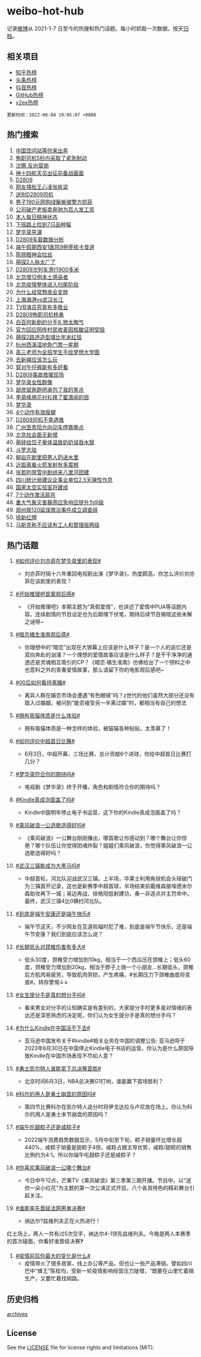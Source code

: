 # weibo-hot-hub

记录[微博](https://www.weibo.com)从 2021-1-7 日至今的热搜和热门话题。每小时抓取一次数据，按天[归档](archives)。

## 相关项目

- [知乎热榜](https://github.com/lonnyzhang423/zhihu-hot-hub)
- [头条热榜](https://github.com/lonnyzhang423/toutiao-hot-hub)
- [抖音热榜](https://github.com/lonnyzhang423/douyin-hot-hub)
- [GitHub热榜](https://github.com/lonnyzhang423/github-hot-hub)
- [v2ex热榜](https://github.com/lonnyzhang423/v2ex-hot-hub)


`更新时间：2022-06-04 19:05:07 +0800`

## 热门搜索

1. [中国空间站等你来出差](https://m.weibo.cn/search?containerid=100103type%3D1%26t%3D10%26q%3D%23%E4%B8%AD%E5%9B%BD%E7%A9%BA%E9%97%B4%E7%AB%99%E7%AD%89%E4%BD%A0%E6%9D%A5%E5%87%BA%E5%B7%AE%23&stream_entry_id=51&isnewpage=1&extparam=seat%3D1%26cate%3D10103%26filter_type%3Drealtimehot%26pos%3D0%26dgr%3D0%26c_type%3D51%26display_time%3D1654340706%26pre_seqid%3D165434070630306032313&luicode=10000011&lfid=106003type%253D25%2526t%253D3%2526disable_hot%253D1%2526filter_type%253Drealtimehot)
1. [殉职司机5秒内采取了紧急制动](https://m.weibo.cn/search?containerid=100103type%3D1%26t%3D10%26q%3D%23%E6%AE%89%E8%81%8C%E5%8F%B8%E6%9C%BA5%E7%A7%92%E5%86%85%E9%87%87%E5%8F%96%E4%BA%86%E7%B4%A7%E6%80%A5%E5%88%B6%E5%8A%A8%23&stream_entry_id=31&isnewpage=1&extparam=seat%3D1%26cate%3D0%26realpos%3D1%26flag%3D16%26lcate%3D5001%26filter_type%3Drealtimehot%26pos%3D0%26dgr%3D0%26c_type%3D31%26display_time%3D1654340706%26pre_seqid%3D165434070630306032313&luicode=10000011&lfid=106003type%253D25%2526t%253D3%2526disable_hot%253D1%2526filter_type%253Drealtimehot)
1. [沈腾 反向营销](https://m.weibo.cn/search?containerid=100103type%3D1%26t%3D10%26q%3D%E6%B2%88%E8%85%BE+%E5%8F%8D%E5%90%91%E8%90%A5%E9%94%80&stream_entry_id=31&isnewpage=1&extparam=seat%3D1%26cate%3D0%26realpos%3D2%26flag%3D1%26lcate%3D5001%26filter_type%3Drealtimehot%26pos%3D1%26dgr%3D0%26c_type%3D31%26display_time%3D1654340706%26pre_seqid%3D165434070630306032313&luicode=10000011&lfid=106003type%253D25%2526t%253D3%2526disable_hot%253D1%2526filter_type%253Drealtimehot)
1. [神十四航天员出征前备战画面](https://m.weibo.cn/search?containerid=100103type%3D1%26t%3D10%26q%3D%23%E7%A5%9E%E5%8D%81%E5%9B%9B%E8%88%AA%E5%A4%A9%E5%91%98%E5%87%BA%E5%BE%81%E5%89%8D%E5%A4%87%E6%88%98%E7%94%BB%E9%9D%A2%23&stream_entry_id=31&isnewpage=1&extparam=seat%3D1%26cate%3D0%26realpos%3D3%26flag%3D0%26lcate%3D5001%26filter_type%3Drealtimehot%26pos%3D2%26dgr%3D0%26c_type%3D31%26display_time%3D1654340706%26pre_seqid%3D165434070630306032313&luicode=10000011&lfid=106003type%253D25%2526t%253D3%2526disable_hot%253D1%2526filter_type%253Drealtimehot)
1. [D2809](https://m.weibo.cn/search?containerid=100103type%3D1%26t%3D10%26q%3D%23D2809%23&stream_entry_id=31&isnewpage=1&extparam=seat%3D1%26cate%3D0%26realpos%3D4%26flag%3D16%26lcate%3D5001%26filter_type%3Drealtimehot%26pos%3D3%26dgr%3D0%26c_type%3D31%26display_time%3D1654340706%26pre_seqid%3D165434070630306032313&luicode=10000011&lfid=106003type%253D25%2526t%253D3%2526disable_hot%253D1%2526filter_type%253Drealtimehot)
1. [网友撞脸王心凌张栋梁](https://m.weibo.cn/search?containerid=100103type%3D1%26t%3D10%26q%3D%23%E7%BD%91%E5%8F%8B%E6%92%9E%E8%84%B8%E7%8E%8B%E5%BF%83%E5%87%8C%E5%BC%A0%E6%A0%8B%E6%A2%81%23&stream_entry_id=31&isnewpage=1&extparam=seat%3D1%26cate%3D0%26realpos%3D5%26flag%3D0%26lcate%3D5001%26filter_type%3Drealtimehot%26pos%3D4%26dgr%3D0%26c_type%3D31%26display_time%3D1654340706%26pre_seqid%3D165434070630306032313&luicode=10000011&lfid=106003type%253D25%2526t%253D3%2526disable_hot%253D1%2526filter_type%253Drealtimehot)
1. [送别D2809司机](https://m.weibo.cn/search?containerid=100103type%3D1%26t%3D10%26q%3D%23%E9%80%81%E5%88%ABD2809%E5%8F%B8%E6%9C%BA%23&stream_entry_id=31&isnewpage=1&extparam=seat%3D1%26cate%3D0%26realpos%3D6%26flag%3D0%26lcate%3D5001%26filter_type%3Drealtimehot%26pos%3D5%26dgr%3D0%26c_type%3D31%26display_time%3D1654340706%26pre_seqid%3D165434070630306032313&luicode=10000011&lfid=106003type%253D25%2526t%253D3%2526disable_hot%253D1%2526filter_type%253Drealtimehot)
1. [男子190元网购绿鬣蜥被警方抓获](https://m.weibo.cn/search?containerid=100103type%3D1%26t%3D10%26q%3D%23%E7%94%B7%E5%AD%90190%E5%85%83%E7%BD%91%E8%B4%AD%E7%BB%BF%E9%AC%A3%E8%9C%A5%E8%A2%AB%E8%AD%A6%E6%96%B9%E6%8A%93%E8%8E%B7%23&stream_entry_id=31&isnewpage=1&extparam=seat%3D1%26cate%3D0%26realpos%3D7%26flag%3D1%26lcate%3D5001%26filter_type%3Drealtimehot%26pos%3D6%26dgr%3D0%26c_type%3D31%26display_time%3D1654340706%26pre_seqid%3D165434070630306032313&luicode=10000011&lfid=106003type%253D25%2526t%253D3%2526disable_hot%253D1%2526filter_type%253Drealtimehot)
1. [公司破产老板卖奔驰为百人发工资](https://m.weibo.cn/search?containerid=100103type%3D1%26t%3D10%26q%3D%23%E5%85%AC%E5%8F%B8%E7%A0%B4%E4%BA%A7%E8%80%81%E6%9D%BF%E5%8D%96%E5%A5%94%E9%A9%B0%E4%B8%BA%E7%99%BE%E4%BA%BA%E5%8F%91%E5%B7%A5%E8%B5%84%23&stream_entry_id=31&isnewpage=1&extparam=seat%3D1%26cate%3D0%26realpos%3D8%26flag%3D1%26lcate%3D5001%26filter_type%3Drealtimehot%26pos%3D7%26dgr%3D0%26c_type%3D31%26display_time%3D1654340706%26pre_seqid%3D165434070630306032313&luicode=10000011&lfid=106003type%253D25%2526t%253D3%2526disable_hot%253D1%2526filter_type%253Drealtimehot)
1. [本人每日精神状态](https://m.weibo.cn/search?containerid=100103type%3D1%26t%3D10%26q%3D%23%E6%9C%AC%E4%BA%BA%E6%AF%8F%E6%97%A5%E7%B2%BE%E7%A5%9E%E7%8A%B6%E6%80%81%23&stream_entry_id=31&isnewpage=1&extparam=seat%3D1%26cate%3D0%26realpos%3D9%26flag%3D1%26lcate%3D5001%26filter_type%3Drealtimehot%26pos%3D8%26dgr%3D0%26c_type%3D31%26display_time%3D1654340706%26pre_seqid%3D165434070630306032313&luicode=10000011&lfid=106003type%253D25%2526t%253D3%2526disable_hot%253D1%2526filter_type%253Drealtimehot)
1. [下班路上捡到7只品种猫](https://m.weibo.cn/search?containerid=100103type%3D1%26t%3D10%26q%3D%23%E4%B8%8B%E7%8F%AD%E8%B7%AF%E4%B8%8A%E6%8D%A1%E5%88%B07%E5%8F%AA%E5%93%81%E7%A7%8D%E7%8C%AB%23&stream_entry_id=31&isnewpage=1&extparam=seat%3D1%26cate%3D0%26realpos%3D10%26flag%3D0%26lcate%3D5001%26filter_type%3Drealtimehot%26pos%3D9%26dgr%3D0%26c_type%3D31%26display_time%3D1654340706%26pre_seqid%3D165434070630306032313&luicode=10000011&lfid=106003type%253D25%2526t%253D3%2526disable_hot%253D1%2526filter_type%253Drealtimehot)
1. [梦华录导演](https://m.weibo.cn/search?containerid=100103type%3D1%26t%3D10%26q%3D%23%E6%A2%A6%E5%8D%8E%E5%BD%95%E5%AF%BC%E6%BC%94%23&stream_entry_id=31&isnewpage=1&extparam=seat%3D1%26cate%3D0%26realpos%3D11%26flag%3D0%26lcate%3D5001%26filter_type%3Drealtimehot%26pos%3D10%26dgr%3D0%26c_type%3D31%26display_time%3D1654340706%26pre_seqid%3D165434070630306032313&luicode=10000011&lfid=106003type%253D25%2526t%253D3%2526disable_hot%253D1%2526filter_type%253Drealtimehot)
1. [D2809车载数据分析](https://m.weibo.cn/search?containerid=100103type%3D1%26t%3D10%26q%3D%23D2809%E8%BD%A6%E8%BD%BD%E6%95%B0%E6%8D%AE%E5%88%86%E6%9E%90%23&stream_entry_id=31&isnewpage=1&extparam=seat%3D1%26cate%3D0%26realpos%3D12%26flag%3D0%26lcate%3D5001%26filter_type%3Drealtimehot%26pos%3D11%26dgr%3D0%26c_type%3D31%26display_time%3D1654340706%26pre_seqid%3D165434070630306032313&luicode=10000011&lfid=106003type%253D25%2526t%253D3%2526disable_hot%253D1%2526filter_type%253Drealtimehot)
1. [端午假期西安1医院9例枣核卡食道](https://m.weibo.cn/search?containerid=100103type%3D1%26t%3D10%26q%3D%23%E7%AB%AF%E5%8D%88%E5%81%87%E6%9C%9F%E8%A5%BF%E5%AE%891%E5%8C%BB%E9%99%A29%E4%BE%8B%E6%9E%A3%E6%A0%B8%E5%8D%A1%E9%A3%9F%E9%81%93%23&stream_entry_id=31&isnewpage=1&extparam=seat%3D1%26cate%3D0%26realpos%3D13%26flag%3D1%26lcate%3D5001%26filter_type%3Drealtimehot%26pos%3D12%26dgr%3D0%26c_type%3D31%26display_time%3D1654340706%26pre_seqid%3D165434070630306032313&luicode=10000011&lfid=106003type%253D25%2526t%253D3%2526disable_hot%253D1%2526filter_type%253Drealtimehot)
1. [陈晓眼神会拉丝](https://m.weibo.cn/search?containerid=100103type%3D1%26t%3D10%26q%3D%23%E9%99%88%E6%99%93%E7%9C%BC%E7%A5%9E%E4%BC%9A%E6%8B%89%E4%B8%9D%23&stream_entry_id=31&isnewpage=1&extparam=seat%3D1%26cate%3D0%26realpos%3D14%26flag%3D1%26lcate%3D5001%26filter_type%3Drealtimehot%26pos%3D13%26dgr%3D0%26c_type%3D31%26display_time%3D1654340706%26pre_seqid%3D165434070630306032313&luicode=10000011&lfid=106003type%253D25%2526t%253D3%2526disable_hot%253D1%2526filter_type%253Drealtimehot)
1. [萌探2人脉太广了](https://m.weibo.cn/search?containerid=100103type%3D1%26t%3D10%26q%3D%23%E8%90%8C%E6%8E%A22%E4%BA%BA%E8%84%89%E5%A4%AA%E5%B9%BF%E4%BA%86%23&stream_entry_id=31&isnewpage=1&extparam=seat%3D1%26cate%3D0%26realpos%3D15%26flag%3D0%26lcate%3D5001%26filter_type%3Drealtimehot%26pos%3D14%26dgr%3D0%26c_type%3D31%26display_time%3D1654340706%26pre_seqid%3D165434070630306032313&luicode=10000011&lfid=106003type%253D25%2526t%253D3%2526disable_hot%253D1%2526filter_type%253Drealtimehot)
1. [D2809次列车滑行900多米](https://m.weibo.cn/search?containerid=100103type%3D1%26t%3D10%26q%3D%23D2809%E6%AC%A1%E5%88%97%E8%BD%A6%E6%BB%91%E8%A1%8C900%E5%A4%9A%E7%B1%B3%23&stream_entry_id=31&isnewpage=1&extparam=seat%3D1%26cate%3D0%26realpos%3D16%26flag%3D0%26lcate%3D5001%26filter_type%3Drealtimehot%26pos%3D15%26dgr%3D0%26c_type%3D31%26display_time%3D1654340706%26pre_seqid%3D165434070630306032313&luicode=10000011&lfid=106003type%253D25%2526t%253D3%2526disable_hot%253D1%2526filter_type%253Drealtimehot)
1. [北京增12例本土感染者](https://m.weibo.cn/search?containerid=100103type%3D1%26t%3D10%26q%3D%23%E5%8C%97%E4%BA%AC%E5%A2%9E12%E4%BE%8B%E6%9C%AC%E5%9C%9F%E6%84%9F%E6%9F%93%E8%80%85%23&stream_entry_id=31&isnewpage=1&extparam=seat%3D1%26cate%3D0%26realpos%3D17%26flag%3D0%26lcate%3D5001%26filter_type%3Drealtimehot%26pos%3D16%26dgr%3D0%26c_type%3D31%26display_time%3D1654340706%26pre_seqid%3D165434070630306032313&luicode=10000011&lfid=106003type%253D25%2526t%253D3%2526disable_hot%253D1%2526filter_type%253Drealtimehot)
1. [北京疫情整体进入扫尾阶段](https://m.weibo.cn/search?containerid=100103type%3D1%26t%3D10%26q%3D%23%E5%8C%97%E4%BA%AC%E7%96%AB%E6%83%85%E6%95%B4%E4%BD%93%E8%BF%9B%E5%85%A5%E6%89%AB%E5%B0%BE%E9%98%B6%E6%AE%B5%23&stream_entry_id=31&isnewpage=1&extparam=seat%3D1%26cate%3D0%26realpos%3D18%26flag%3D0%26lcate%3D5001%26filter_type%3Drealtimehot%26pos%3D17%26dgr%3D0%26c_type%3D31%26display_time%3D1654340706%26pre_seqid%3D165434070630306032313&luicode=10000011&lfid=106003type%253D25%2526t%253D3%2526disable_hot%253D1%2526filter_type%253Drealtimehot)
1. [为什么经常熬夜会变胖](https://m.weibo.cn/search?containerid=100103type%3D1%26t%3D10%26q%3D%23%E4%B8%BA%E4%BB%80%E4%B9%88%E7%BB%8F%E5%B8%B8%E7%86%AC%E5%A4%9C%E4%BC%9A%E5%8F%98%E8%83%96%23&stream_entry_id=31&isnewpage=1&extparam=seat%3D1%26cate%3D0%26realpos%3D19%26flag%3D0%26lcate%3D5001%26filter_type%3Drealtimehot%26pos%3D18%26dgr%3D0%26c_type%3D31%26display_time%3D1654340706%26pre_seqid%3D165434070630306032313&luicode=10000011&lfid=106003type%253D25%2526t%253D3%2526disable_hot%253D1%2526filter_type%253Drealtimehot)
1. [上海海港vs武汉长江](http://m.weibo.cn/c/wbox?&id=j84w2uenjc&roomid=10134&q=%23%E4%B8%8A%E6%B5%B7%E6%B5%B7%E6%B8%AFvs%E6%AD%A6%E6%B1%89%E9%95%BF%E6%B1%9F%23&extparam=seat%3D1%26cate%3D0%26realpos%3D20%26flag%3D0%26lcate%3D5001%26filter_type%3Drealtimehot%26pos%3D19%26dgr%3D0%26c_type%3D31%26display_time%3D1654340706%26pre_seqid%3D165434070630306032313&luicode=10000011&lfid=106003type%253D25%2526t%253D3%2526disable_hot%253D1%2526filter_type%253Drealtimehot)
1. [TVB演员究竟有多敬业](https://m.weibo.cn/search?containerid=100103type%3D1%26t%3D10%26q%3D%23TVB%E6%BC%94%E5%91%98%E7%A9%B6%E7%AB%9F%E6%9C%89%E5%A4%9A%E6%95%AC%E4%B8%9A%23&stream_entry_id=31&isnewpage=1&extparam=seat%3D1%26cate%3D0%26realpos%3D21%26flag%3D1%26lcate%3D5001%26filter_type%3Drealtimehot%26pos%3D20%26dgr%3D0%26c_type%3D31%26display_time%3D1654340706%26pre_seqid%3D165434070630306032313&luicode=10000011&lfid=106003type%253D25%2526t%253D3%2526disable_hot%253D1%2526filter_type%253Drealtimehot)
1. [D2809殉职司机杨勇](https://m.weibo.cn/search?containerid=100103type%3D1%26t%3D10%26q%3D%23D2809%E6%AE%89%E8%81%8C%E5%8F%B8%E6%9C%BA%E6%9D%A8%E5%8B%87%23&stream_entry_id=31&isnewpage=1&extparam=seat%3D1%26cate%3D0%26realpos%3D22%26flag%3D1%26lcate%3D5001%26filter_type%3Drealtimehot%26pos%3D21%26dgr%3D0%26c_type%3D31%26display_time%3D1654340706%26pre_seqid%3D165434070630306032313&luicode=10000011&lfid=106003type%253D25%2526t%253D3%2526disable_hot%253D1%2526filter_type%253Drealtimehot)
1. [白百何新剧的分手礼物太晦气](https://m.weibo.cn/search?containerid=100103type%3D1%26t%3D10%26q%3D%23%E7%99%BD%E7%99%BE%E4%BD%95%E6%96%B0%E5%89%A7%E7%9A%84%E5%88%86%E6%89%8B%E7%A4%BC%E7%89%A9%E5%A4%AA%E6%99%A6%E6%B0%94%23&stream_entry_id=31&isnewpage=1&extparam=seat%3D1%26cate%3D0%26realpos%3D23%26flag%3D1%26lcate%3D5001%26filter_type%3Drealtimehot%26pos%3D22%26dgr%3D0%26c_type%3D31%26display_time%3D1654340706%26pre_seqid%3D165434070630306032313&luicode=10000011&lfid=106003type%253D25%2526t%253D3%2526disable_hot%253D1%2526filter_type%253Drealtimehot)
1. [官方回应网传村民收麦因核酸证明受阻](https://m.weibo.cn/search?containerid=100103type%3D1%26t%3D10%26q%3D%23%E5%AE%98%E6%96%B9%E5%9B%9E%E5%BA%94%E7%BD%91%E4%BC%A0%E6%9D%91%E6%B0%91%E6%94%B6%E9%BA%A6%E5%9B%A0%E6%A0%B8%E9%85%B8%E8%AF%81%E6%98%8E%E5%8F%97%E9%98%BB%23&stream_entry_id=31&isnewpage=1&extparam=seat%3D1%26cate%3D0%26realpos%3D24%26flag%3D1%26lcate%3D5001%26filter_type%3Drealtimehot%26pos%3D23%26dgr%3D0%26c_type%3D31%26display_time%3D1654340706%26pre_seqid%3D165434070630306032313&luicode=10000011&lfid=106003type%253D25%2526t%253D3%2526disable_hot%253D1%2526filter_type%253Drealtimehot)
1. [萌探2路透造型堪比年末红毯](https://m.weibo.cn/search?containerid=100103type%3D1%26t%3D10%26q%3D%23%E8%90%8C%E6%8E%A22%E8%B7%AF%E9%80%8F%E9%80%A0%E5%9E%8B%E5%A0%AA%E6%AF%94%E5%B9%B4%E6%9C%AB%E7%BA%A2%E6%AF%AF%23&stream_entry_id=31&isnewpage=1&extparam=seat%3D1%26cate%3D0%26realpos%3D25%26flag%3D0%26lcate%3D5001%26filter_type%3Drealtimehot%26pos%3D24%26dgr%3D0%26c_type%3D31%26display_time%3D1654340706%26pre_seqid%3D165434070630306032313&luicode=10000011&lfid=106003type%253D25%2526t%253D3%2526disable_hot%253D1%2526filter_type%253Drealtimehot)
1. [杭州西溪湿地免门票一星期](https://m.weibo.cn/search?containerid=100103type%3D1%26t%3D10%26q%3D%E6%9D%AD%E5%B7%9E%E8%A5%BF%E6%BA%AA%E6%B9%BF%E5%9C%B0%E5%85%8D%E9%97%A8%E7%A5%A8%E4%B8%80%E6%98%9F%E6%9C%9F&stream_entry_id=31&isnewpage=1&extparam=seat%3D1%26cate%3D0%26realpos%3D26%26flag%3D0%26lcate%3D5001%26filter_type%3Drealtimehot%26pos%3D25%26dgr%3D0%26c_type%3D31%26display_time%3D1654340706%26pre_seqid%3D165434070630306032313&luicode=10000011&lfid=106003type%253D25%2526t%253D3%2526disable_hot%253D1%2526filter_type%253Drealtimehot)
1. [高三老师为全班学生手绘梦想大学图](https://m.weibo.cn/search?containerid=100103type%3D1%26t%3D10%26q%3D%23%E9%AB%98%E4%B8%89%E8%80%81%E5%B8%88%E4%B8%BA%E5%85%A8%E7%8F%AD%E5%AD%A6%E7%94%9F%E6%89%8B%E7%BB%98%E6%A2%A6%E6%83%B3%E5%A4%A7%E5%AD%A6%E5%9B%BE%23&stream_entry_id=31&isnewpage=1&extparam=seat%3D1%26cate%3D0%26realpos%3D27%26flag%3D1%26lcate%3D5001%26filter_type%3Drealtimehot%26pos%3D26%26dgr%3D0%26c_type%3D31%26display_time%3D1654340706%26pre_seqid%3D165434070630306032313&luicode=10000011&lfid=106003type%253D25%2526t%253D3%2526disable_hot%253D1%2526filter_type%253Drealtimehot)
1. [去新疆应该怎么玩](https://m.weibo.cn/search?containerid=100103type%3D1%26t%3D10%26q%3D%23%E5%8E%BB%E6%96%B0%E7%96%86%E5%BA%94%E8%AF%A5%E6%80%8E%E4%B9%88%E7%8E%A9%23&stream_entry_id=31&isnewpage=1&extparam=seat%3D1%26cate%3D0%26realpos%3D28%26flag%3D1%26lcate%3D5001%26filter_type%3Drealtimehot%26pos%3D27%26dgr%3D0%26c_type%3D31%26display_time%3D1654340706%26pre_seqid%3D165434070630306032313&luicode=10000011&lfid=106003type%253D25%2526t%253D3%2526disable_hot%253D1%2526filter_type%253Drealtimehot)
1. [穿对牛仔裤能有多好看](https://m.weibo.cn/search?containerid=100103type%3D1%26t%3D10%26q%3D%23%E7%A9%BF%E5%AF%B9%E7%89%9B%E4%BB%94%E8%A3%A4%E8%83%BD%E6%9C%89%E5%A4%9A%E5%A5%BD%E7%9C%8B%23&stream_entry_id=31&isnewpage=1&extparam=seat%3D1%26cate%3D0%26realpos%3D29%26flag%3D0%26lcate%3D5001%26filter_type%3Drealtimehot%26pos%3D28%26dgr%3D0%26c_type%3D31%26display_time%3D1654340706%26pre_seqid%3D165434070630306032313&luicode=10000011&lfid=106003type%253D25%2526t%253D3%2526disable_hot%253D1%2526filter_type%253Drealtimehot)
1. [D2809事故救援现场](https://m.weibo.cn/search?containerid=100103type%3D1%26t%3D10%26q%3D%23D2809%E4%BA%8B%E6%95%85%E6%95%91%E6%8F%B4%E7%8E%B0%E5%9C%BA%23&stream_entry_id=31&isnewpage=1&extparam=seat%3D1%26cate%3D0%26realpos%3D30%26flag%3D0%26lcate%3D5001%26filter_type%3Drealtimehot%26pos%3D29%26dgr%3D0%26c_type%3D31%26display_time%3D1654340706%26pre_seqid%3D165434070630306032313&luicode=10000011&lfid=106003type%253D25%2526t%253D3%2526disable_hot%253D1%2526filter_type%253Drealtimehot)
1. [梦华录女性群像](https://m.weibo.cn/search?containerid=100103type%3D1%26t%3D10%26q%3D%23%E6%A2%A6%E5%8D%8E%E5%BD%95%E5%A5%B3%E6%80%A7%E7%BE%A4%E5%83%8F%23&stream_entry_id=31&isnewpage=1&extparam=seat%3D1%26cate%3D0%26realpos%3D31%26flag%3D1%26lcate%3D5001%26filter_type%3Drealtimehot%26pos%3D30%26dgr%3D0%26c_type%3D31%26display_time%3D1654340706%26pre_seqid%3D165434070630306032313&luicode=10000011&lfid=106003type%253D25%2526t%253D3%2526disable_hot%253D1%2526filter_type%253Drealtimehot)
1. [胡彦斌奔跑吧承包了我的笑点](https://m.weibo.cn/search?containerid=100103type%3D1%26t%3D10%26q%3D%23%E8%83%A1%E5%BD%A6%E6%96%8C%E5%A5%94%E8%B7%91%E5%90%A7%E6%89%BF%E5%8C%85%E4%BA%86%E6%88%91%E7%9A%84%E7%AC%91%E7%82%B9%23&stream_entry_id=31&isnewpage=1&extparam=seat%3D1%26cate%3D0%26realpos%3D32%26flag%3D0%26lcate%3D5001%26filter_type%3Drealtimehot%26pos%3D31%26dgr%3D0%26c_type%3D31%26display_time%3D1654340706%26pre_seqid%3D165434070630306032313&luicode=10000011&lfid=106003type%253D25%2526t%253D3%2526disable_hot%253D1%2526filter_type%253Drealtimehot)
1. [李易峰用花衬衫换了翟潇闻的锁](https://m.weibo.cn/search?containerid=100103type%3D1%26t%3D10%26q%3D%23%E6%9D%8E%E6%98%93%E5%B3%B0%E7%94%A8%E8%8A%B1%E8%A1%AC%E8%A1%AB%E6%8D%A2%E4%BA%86%E7%BF%9F%E6%BD%87%E9%97%BB%E7%9A%84%E9%94%81%23&stream_entry_id=31&isnewpage=1&extparam=seat%3D1%26cate%3D0%26realpos%3D33%26flag%3D1%26lcate%3D5001%26filter_type%3Drealtimehot%26pos%3D32%26dgr%3D0%26c_type%3D31%26display_time%3D1654340706%26pre_seqid%3D165434070630306032313&luicode=10000011&lfid=106003type%253D25%2526t%253D3%2526disable_hot%253D1%2526filter_type%253Drealtimehot)
1. [梦华录](http://m.weibo.cn/c/wbox?&id=j84w2uenjc&roomid=8149&q=%23%E6%A2%A6%E5%8D%8E%E5%BD%95%23&extparam=seat%3D1%26cate%3D0%26realpos%3D34%26flag%3D0%26lcate%3D5001%26filter_type%3Drealtimehot%26pos%3D33%26dgr%3D0%26c_type%3D31%26display_time%3D1654340706%26pre_seqid%3D165434070630306032313&luicode=10000011&lfid=106003type%253D25%2526t%253D3%2526disable_hot%253D1%2526filter_type%253Drealtimehot)
1. [4个动作有效瘦腿](https://m.weibo.cn/search?containerid=100103type%3D1%26t%3D10%26q%3D%234%E4%B8%AA%E5%8A%A8%E4%BD%9C%E6%9C%89%E6%95%88%E7%98%A6%E8%85%BF%23&stream_entry_id=31&isnewpage=1&extparam=seat%3D1%26cate%3D0%26realpos%3D35%26flag%3D0%26lcate%3D5001%26filter_type%3Drealtimehot%26pos%3D34%26dgr%3D0%26c_type%3D31%26display_time%3D1654340706%26pre_seqid%3D165434070630306032313&luicode=10000011&lfid=106003type%253D25%2526t%253D3%2526disable_hot%253D1%2526filter_type%253Drealtimehot)
1. [D2809司机不幸遇难](https://m.weibo.cn/search?containerid=100103type%3D1%26t%3D10%26q%3D%23D2809%E5%8F%B8%E6%9C%BA%E4%B8%8D%E5%B9%B8%E9%81%87%E9%9A%BE%23&stream_entry_id=31&isnewpage=1&extparam=seat%3D1%26cate%3D0%26realpos%3D36%26flag%3D0%26lcate%3D5001%26filter_type%3Drealtimehot%26pos%3D35%26dgr%3D0%26c_type%3D31%26display_time%3D1654340706%26pre_seqid%3D165434070630306032313&luicode=10000011&lfid=106003type%253D25%2526t%253D3%2526disable_hot%253D1%2526filter_type%253Drealtimehot)
1. [广州至贵阳方向动车停靠晚点](https://m.weibo.cn/search?containerid=100103type%3D1%26t%3D10%26q%3D%23%E5%B9%BF%E5%B7%9E%E8%87%B3%E8%B4%B5%E9%98%B3%E6%96%B9%E5%90%91%E5%8A%A8%E8%BD%A6%E5%81%9C%E9%9D%A0%E6%99%9A%E7%82%B9%23&stream_entry_id=31&isnewpage=1&extparam=seat%3D1%26cate%3D0%26realpos%3D37%26flag%3D0%26lcate%3D5001%26filter_type%3Drealtimehot%26pos%3D36%26dgr%3D0%26c_type%3D31%26display_time%3D1654340706%26pre_seqid%3D165434070630306032313&luicode=10000011&lfid=106003type%253D25%2526t%253D3%2526disable_hot%253D1%2526filter_type%253Drealtimehot)
1. [北京社会面无新增](https://m.weibo.cn/search?containerid=100103type%3D1%26t%3D10%26q%3D%23%E5%8C%97%E4%BA%AC%E7%A4%BE%E4%BC%9A%E9%9D%A2%E6%97%A0%E6%96%B0%E5%A2%9E%23&stream_entry_id=31&isnewpage=1&extparam=seat%3D1%26cate%3D0%26realpos%3D38%26flag%3D0%26lcate%3D5001%26filter_type%3Drealtimehot%26pos%3D37%26dgr%3D0%26c_type%3D31%26display_time%3D1654340706%26pre_seqid%3D165434070630306032313&luicode=10000011&lfid=106003type%253D25%2526t%253D3%2526disable_hot%253D1%2526filter_type%253Drealtimehot)
1. [萌娃给饺子量体温致奶奶误吞水银](https://m.weibo.cn/search?containerid=100103type%3D1%26t%3D10%26q%3D%23%E8%90%8C%E5%A8%83%E7%BB%99%E9%A5%BA%E5%AD%90%E9%87%8F%E4%BD%93%E6%B8%A9%E8%87%B4%E5%A5%B6%E5%A5%B6%E8%AF%AF%E5%90%9E%E6%B0%B4%E9%93%B6%23&stream_entry_id=31&isnewpage=1&extparam=seat%3D1%26cate%3D0%26realpos%3D39%26flag%3D0%26lcate%3D5001%26filter_type%3Drealtimehot%26pos%3D38%26dgr%3D0%26c_type%3D31%26display_time%3D1654340706%26pre_seqid%3D165434070630306032313&luicode=10000011&lfid=106003type%253D25%2526t%253D3%2526disable_hot%253D1%2526filter_type%253Drealtimehot)
1. [斗罗大陆](https://m.weibo.cn/search?containerid=100103type%3D1%26t%3D10%26q%3D%E6%96%97%E7%BD%97%E5%A4%A7%E9%99%86&stream_entry_id=31&isnewpage=1&extparam=seat%3D1%26cate%3D0%26realpos%3D40%26flag%3D0%26lcate%3D5001%26filter_type%3Drealtimehot%26pos%3D39%26dgr%3D0%26c_type%3D31%26display_time%3D1654340706%26pre_seqid%3D165434070630306032313&luicode=10000011&lfid=106003type%253D25%2526t%253D3%2526disable_hot%253D1%2526filter_type%253Drealtimehot)
1. [柳岩在剧里把男人扔进水里](https://m.weibo.cn/search?containerid=100103type%3D1%26t%3D10%26q%3D%23%E6%9F%B3%E5%B2%A9%E5%9C%A8%E5%89%A7%E9%87%8C%E6%8A%8A%E7%94%B7%E4%BA%BA%E6%89%94%E8%BF%9B%E6%B0%B4%E9%87%8C%23&stream_entry_id=31&isnewpage=1&extparam=seat%3D1%26cate%3D0%26realpos%3D41%26flag%3D0%26lcate%3D5001%26filter_type%3Drealtimehot%26pos%3D40%26dgr%3D0%26c_type%3D31%26display_time%3D1654340706%26pre_seqid%3D165434070630306032313&luicode=10000011&lfid=106003type%253D25%2526t%253D3%2526disable_hot%253D1%2526filter_type%253Drealtimehot)
1. [近距离看火箭发射有多震撼](https://m.weibo.cn/search?containerid=100103type%3D1%26t%3D10%26q%3D%23%E8%BF%91%E8%B7%9D%E7%A6%BB%E7%9C%8B%E7%81%AB%E7%AE%AD%E5%8F%91%E5%B0%84%E6%9C%89%E5%A4%9A%E9%9C%87%E6%92%BC%23&stream_entry_id=31&isnewpage=1&extparam=seat%3D1%26cate%3D0%26realpos%3D42%26flag%3D1%26lcate%3D5001%26filter_type%3Drealtimehot%26pos%3D41%26dgr%3D0%26c_type%3D31%26display_time%3D1654340706%26pre_seqid%3D165434070630306032313&luicode=10000011&lfid=106003type%253D25%2526t%253D3%2526disable_hot%253D1%2526filter_type%253Drealtimehot)
1. [张若昀带雪中剧组来八里河团建](https://m.weibo.cn/search?containerid=100103type%3D1%26t%3D10%26q%3D%E5%BC%A0%E8%8B%A5%E6%98%80%E5%B8%A6%E9%9B%AA%E4%B8%AD%E5%89%A7%E7%BB%84%E6%9D%A5%E5%85%AB%E9%87%8C%E6%B2%B3%E5%9B%A2%E5%BB%BA&stream_entry_id=31&isnewpage=1&extparam=seat%3D1%26cate%3D0%26realpos%3D43%26flag%3D0%26lcate%3D5001%26filter_type%3Drealtimehot%26pos%3D42%26dgr%3D0%26c_type%3D31%26display_time%3D1654340706%26pre_seqid%3D165434070630306032313&luicode=10000011&lfid=106003type%253D25%2526t%253D3%2526disable_hot%253D1%2526filter_type%253Drealtimehot)
1. [四川统计局建议企事业单位2.5天弹性作息](https://m.weibo.cn/search?containerid=100103type%3D1%26t%3D10%26q%3D%23%E5%9B%9B%E5%B7%9D%E7%BB%9F%E8%AE%A1%E5%B1%80%E5%BB%BA%E8%AE%AE%E4%BC%81%E4%BA%8B%E4%B8%9A%E5%8D%95%E4%BD%8D2.5%E5%A4%A9%E5%BC%B9%E6%80%A7%E4%BD%9C%E6%81%AF%23&stream_entry_id=31&isnewpage=1&extparam=seat%3D1%26cate%3D0%26realpos%3D44%26flag%3D0%26lcate%3D5001%26filter_type%3Drealtimehot%26pos%3D43%26dgr%3D0%26c_type%3D31%26display_time%3D1654340706%26pre_seqid%3D165434070630306032313&luicode=10000011&lfid=106003type%253D25%2526t%253D3%2526disable_hot%253D1%2526filter_type%253Drealtimehot)
1. [国家太空实验室将建成](https://m.weibo.cn/search?containerid=100103type%3D1%26t%3D10%26q%3D%23%E5%9B%BD%E5%AE%B6%E5%A4%AA%E7%A9%BA%E5%AE%9E%E9%AA%8C%E5%AE%A4%E5%B0%86%E5%BB%BA%E6%88%90%23&stream_entry_id=31&isnewpage=1&extparam=seat%3D1%26cate%3D0%26realpos%3D45%26flag%3D0%26lcate%3D5001%26filter_type%3Drealtimehot%26pos%3D44%26dgr%3D0%26c_type%3D31%26display_time%3D1654340706%26pre_seqid%3D165434070630306032313&luicode=10000011&lfid=106003type%253D25%2526t%253D3%2526disable_hot%253D1%2526filter_type%253Drealtimehot)
1. [7个动作激活肩背](https://m.weibo.cn/search?containerid=100103type%3D1%26t%3D10%26q%3D%237%E4%B8%AA%E5%8A%A8%E4%BD%9C%E6%BF%80%E6%B4%BB%E8%82%A9%E8%83%8C%23&stream_entry_id=31&isnewpage=1&extparam=seat%3D1%26cate%3D0%26realpos%3D46%26flag%3D1%26lcate%3D5001%26filter_type%3Drealtimehot%26pos%3D45%26dgr%3D0%26c_type%3D31%26display_time%3D1654340706%26pre_seqid%3D165434070630306032313&luicode=10000011&lfid=106003type%253D25%2526t%253D3%2526disable_hot%253D1%2526filter_type%253Drealtimehot)
1. [重大气象灾害暴雨应急响应提升为Ⅲ级](https://m.weibo.cn/search?containerid=100103type%3D1%26t%3D10%26q%3D%23%E9%87%8D%E5%A4%A7%E6%B0%94%E8%B1%A1%E7%81%BE%E5%AE%B3%E6%9A%B4%E9%9B%A8%E5%BA%94%E6%80%A5%E5%93%8D%E5%BA%94%E6%8F%90%E5%8D%87%E4%B8%BA%E2%85%A2%E7%BA%A7%23&stream_entry_id=31&isnewpage=1&extparam=seat%3D1%26cate%3D0%26realpos%3D47%26flag%3D0%26lcate%3D5001%26filter_type%3Drealtimehot%26pos%3D46%26dgr%3D0%26c_type%3D31%26display_time%3D1654340706%26pre_seqid%3D165434070630306032313&luicode=10000011&lfid=106003type%253D25%2526t%253D3%2526disable_hot%253D1%2526filter_type%253Drealtimehot)
1. [郑州就120延误救治事件成立调查组](https://m.weibo.cn/search?containerid=100103type%3D1%26t%3D10%26q%3D%23%E9%83%91%E5%B7%9E%E5%B0%B1120%E5%BB%B6%E8%AF%AF%E6%95%91%E6%B2%BB%E4%BA%8B%E4%BB%B6%E6%88%90%E7%AB%8B%E8%B0%83%E6%9F%A5%E7%BB%84%23&stream_entry_id=31&isnewpage=1&extparam=seat%3D1%26cate%3D0%26realpos%3D48%26flag%3D0%26lcate%3D5001%26filter_type%3Drealtimehot%26pos%3D47%26dgr%3D0%26c_type%3D31%26display_time%3D1654340706%26pre_seqid%3D165434070630306032313&luicode=10000011&lfid=106003type%253D25%2526t%253D3%2526disable_hot%253D1%2526filter_type%253Drealtimehot)
1. [徐新红牌](https://m.weibo.cn/search?containerid=100103type%3D1%26t%3D10%26q%3D%23%E5%BE%90%E6%96%B0%E7%BA%A2%E7%89%8C%23&stream_entry_id=31&isnewpage=1&extparam=seat%3D1%26cate%3D0%26realpos%3D49%26flag%3D1%26lcate%3D5001%26filter_type%3Drealtimehot%26pos%3D48%26dgr%3D0%26c_type%3D31%26display_time%3D1654340706%26pre_seqid%3D165434070630306032313&luicode=10000011&lfid=106003type%253D25%2526t%253D3%2526disable_hot%253D1%2526filter_type%253Drealtimehot)
1. [马斯克称不应该有工人和管理层两级](https://m.weibo.cn/search?containerid=100103type%3D1%26t%3D10%26q%3D%23%E9%A9%AC%E6%96%AF%E5%85%8B%E7%A7%B0%E4%B8%8D%E5%BA%94%E8%AF%A5%E6%9C%89%E5%B7%A5%E4%BA%BA%E5%92%8C%E7%AE%A1%E7%90%86%E5%B1%82%E4%B8%A4%E7%BA%A7%23&stream_entry_id=31&isnewpage=1&extparam=seat%3D1%26cate%3D0%26realpos%3D50%26flag%3D0%26lcate%3D5001%26filter_type%3Drealtimehot%26pos%3D49%26dgr%3D0%26c_type%3D31%26display_time%3D1654340706%26pre_seqid%3D165434070630306032313&luicode=10000011&lfid=106003type%253D25%2526t%253D3%2526disable_hot%253D1%2526filter_type%253Drealtimehot)

## 热门话题

1. [#如何评价刘亦菲在梦华录里的表现#](https://m.weibo.cn/search?containerid=231522type%3D1%26t%3D10%26q%3D%23%E5%A6%82%E4%BD%95%E8%AF%84%E4%BB%B7%E5%88%98%E4%BA%A6%E8%8F%B2%E5%9C%A8%E6%A2%A6%E5%8D%8E%E5%BD%95%E9%87%8C%E7%9A%84%E8%A1%A8%E7%8E%B0%23&stream_entry_id=128&isnewpage=1&extparam=seat%3D1%26dgr%3D0%26lcate%3D5004%26cate%3D5004%26pos%3D1-0-0%26unitid%3D44077%26c_type%3D128%26display_time%3D1654340707%26pre_seqid%3D165434070747002889309&luicode=10000011&lfid=231648_-_4)
    - 刘亦菲时隔十六年重回电视剧出演《梦华录》，热度颇高，你怎么评价刘亦菲在该剧里的表现？

1. [#开始推理吧首案观后感#](https://m.weibo.cn/search?containerid=231522type%3D1%26t%3D10%26q%3D%23%E5%BC%80%E5%A7%8B%E6%8E%A8%E7%90%86%E5%90%A7%E9%A6%96%E6%A1%88%E8%A7%82%E5%90%8E%E6%84%9F%23&stream_entry_id=128&isnewpage=1&extparam=seat%3D1%26dgr%3D0%26lcate%3D5004%26cate%3D5004%26pos%3D1-0-1%26unitid%3D44102%26c_type%3D128%26display_time%3D1654340707%26pre_seqid%3D165434070747002889309&luicode=10000011&lfid=231648_-_4)
    - 《开始推理吧》本期主题为“真假爱情”，也讲述了爱情中PUA等话题内容。连续剧情的节目设定也为后期埋下伏笔，期待后续节目揭晓这些未解之谜呀~

1. [#暗恋橘生淮南观后感#](https://m.weibo.cn/search?containerid=231522type%3D1%26t%3D10%26q%3D%23%E6%9A%97%E6%81%8B%E6%A9%98%E7%94%9F%E6%B7%AE%E5%8D%97%E8%A7%82%E5%90%8E%E6%84%9F%23&stream_entry_id=128&isnewpage=1&extparam=seat%3D1%26dgr%3D0%26lcate%3D5004%26cate%3D5004%26pos%3D1-0-2%26unitid%3D44089%26c_type%3D128%26display_time%3D1654340707%26pre_seqid%3D165434070747002889309&luicode=10000011&lfid=231648_-_4)
    - 你理想中的“暗恋”出现在大银幕上应该是什么样子？是一个人的追忆还是双向奔赴的汹涌？一个理想的爱情故事应该是什么样子？是干干净净的通透还是灵魂相互吸引的CP？《暗恋·橘生淮南》仿佛给出了一个预料之中也意料之外的青春爱情故事，那么请留下你的电影观后感吧~

1. [#00后如何看待离婚#](https://m.weibo.cn/search?containerid=231522type%3D1%26t%3D10%26q%3D%2300%E5%90%8E%E5%A6%82%E4%BD%95%E7%9C%8B%E5%BE%85%E7%A6%BB%E5%A9%9A%23&stream_entry_id=128&isnewpage=1&extparam=seat%3D1%26dgr%3D0%26lcate%3D5004%26cate%3D5004%26pos%3D1-0-3%26unitid%3D44101%26c_type%3D128%26display_time%3D1654340707%26pre_seqid%3D165434070747002889309&luicode=10000011&lfid=231648_-_4)
    - 离异人群在婚恋市场会遭遇“有色眼镜”吗？z世代的他们虽然大部分还没有踏入过婚姻，被问到“能否接受另一半离过婚”时，都相当有自己的想法

1. [#拥有吸猫体质是什么体验#](https://m.weibo.cn/search?containerid=231522type%3D1%26t%3D10%26q%3D%23%E6%8B%A5%E6%9C%89%E5%90%B8%E7%8C%AB%E4%BD%93%E8%B4%A8%E6%98%AF%E4%BB%80%E4%B9%88%E4%BD%93%E9%AA%8C%23&stream_entry_id=128&isnewpage=1&extparam=seat%3D1%26dgr%3D0%26lcate%3D5004%26cate%3D5004%26pos%3D1-0-4%26unitid%3D1654319154541%26c_type%3D128%26display_time%3D1654340707%26pre_seqid%3D165434070747002889309&luicode=10000011&lfid=231648_-_4)
    - 拥有吸猫体质是一种怎样的体验，被猫猫各种贴贴，太羡慕了！

1. [#如何评价中超首日比赛#](https://m.weibo.cn/search?containerid=231522type%3D1%26t%3D10%26q%3D%23%E5%A6%82%E4%BD%95%E8%AF%84%E4%BB%B7%E4%B8%AD%E8%B6%85%E9%A6%96%E6%97%A5%E6%AF%94%E8%B5%9B%23&stream_entry_id=128&isnewpage=1&extparam=seat%3D1%26dgr%3D0%26lcate%3D5004%26cate%3D5004%26pos%3D1-0-5%26unitid%3D44096%26c_type%3D128%26display_time%3D1654340707%26pre_seqid%3D165434070747002889309&luicode=10000011&lfid=231648_-_4)
    - 6月3日，中超开幕，三场比赛，总计贡献6个进球，你给中超首日比赛打几分？

1. [#梦华录符合你的期待吗#](https://m.weibo.cn/search?containerid=231522type%3D1%26t%3D10%26q%3D%23%E6%A2%A6%E5%8D%8E%E5%BD%95%E7%AC%A6%E5%90%88%E4%BD%A0%E7%9A%84%E6%9C%9F%E5%BE%85%E5%90%97%23&stream_entry_id=128&isnewpage=1&extparam=seat%3D1%26dgr%3D0%26lcate%3D5004%26cate%3D5004%26pos%3D1-0-6%26unitid%3D44075%26c_type%3D128%26display_time%3D1654340707%26pre_seqid%3D165434070747002889309&luicode=10000011&lfid=231648_-_4)
    - 电视剧《梦华录》终于开播，角色和剧情符合你的期待吗？

1. [#Kindle真成泡面盖了吗#](https://m.weibo.cn/search?containerid=231522type%3D1%26t%3D10%26q%3D%23Kindle%E7%9C%9F%E6%88%90%E6%B3%A1%E9%9D%A2%E7%9B%96%E4%BA%86%E5%90%97%23&stream_entry_id=128&isnewpage=1&extparam=seat%3D1%26dgr%3D0%26lcate%3D5004%26cate%3D5004%26pos%3D1-0-7%26unitid%3D44070%26c_type%3D128%26display_time%3D1654340707%26pre_seqid%3D165434070747002889309&luicode=10000011&lfid=231648_-_4)
    - Kindle中国明年停止电子书运营，这下你的Kindle真成泡面盖了吗？

1. [#乘风破浪一公选歌选得好吗#](https://m.weibo.cn/search?containerid=231522type%3D1%26t%3D10%26q%3D%23%E4%B9%98%E9%A3%8E%E7%A0%B4%E6%B5%AA%E4%B8%80%E5%85%AC%E9%80%89%E6%AD%8C%E9%80%89%E5%BE%97%E5%A5%BD%E5%90%97%23&stream_entry_id=128&isnewpage=1&extparam=seat%3D1%26dgr%3D0%26lcate%3D5004%26cate%3D5004%26pos%3D1-0-8%26unitid%3D44086%26c_type%3D128%26display_time%3D1654340707%26pre_seqid%3D165434070747002889309&luicode=10000011&lfid=231648_-_4)
    - 《乘风破浪》一公舞台刚刚播出，哪首歌让你感动到？哪个舞台让你惊艳？哪个队伍让你觉得团魂炸裂？姐姐们乘风破浪，你觉得乘风破浪一公选歌选得好吗？

1. [#武汉三镇能成为大黑马吗#](https://m.weibo.cn/search?containerid=231522type%3D1%26t%3D10%26q%3D%23%E6%AD%A6%E6%B1%89%E4%B8%89%E9%95%87%E8%83%BD%E6%88%90%E4%B8%BA%E5%A4%A7%E9%BB%91%E9%A9%AC%E5%90%97%23&stream_entry_id=128&isnewpage=1&extparam=seat%3D1%26dgr%3D0%26lcate%3D5004%26cate%3D5004%26pos%3D1-0-9%26unitid%3D44095%26c_type%3D128%26display_time%3D1654340707%26pre_seqid%3D165434070747002889309&luicode=10000011&lfid=231648_-_4)
    - 中超首轮，河北队迎战武汉三镇。上半场，华莱士利用角球机会头球破门为三镇首开记录，这也是新赛季中超首球，半场结束前戴维森接埃德米尔森助攻再下一城；易边再战，徐皓阳低射建功，桑一非造点并主罚命中。最终，武汉三镇4比0横扫河北队。

1. [#到底是端午安康还是端午快乐#](https://m.weibo.cn/search?containerid=231522type%3D1%26t%3D10%26q%3D%23%E5%88%B0%E5%BA%95%E6%98%AF%E7%AB%AF%E5%8D%88%E5%AE%89%E5%BA%B7%E8%BF%98%E6%98%AF%E7%AB%AF%E5%8D%88%E5%BF%AB%E4%B9%90%23&stream_entry_id=128&isnewpage=1&extparam=seat%3D1%26dgr%3D0%26lcate%3D5004%26cate%3D5004%26pos%3D1-0-10%26unitid%3D44087%26c_type%3D128%26display_time%3D1654340707%26pre_seqid%3D165434070747002889309&luicode=10000011&lfid=231648_-_4)
    - 端午节这天，不少网友在互道祝福时犯了难，到底是端午节快乐，还是端午节安康？我们到底应该怎么说？

1. [#长期低头对颈椎伤害有多大#](https://m.weibo.cn/search?containerid=231522type%3D1%26t%3D10%26q%3D%23%E9%95%BF%E6%9C%9F%E4%BD%8E%E5%A4%B4%E5%AF%B9%E9%A2%88%E6%A4%8E%E4%BC%A4%E5%AE%B3%E6%9C%89%E5%A4%9A%E5%A4%A7%23&stream_entry_id=128&isnewpage=1&extparam=seat%3D1%26dgr%3D0%26lcate%3D5004%26cate%3D5004%26pos%3D1-0-11%26unitid%3D44093%26c_type%3D128%26display_time%3D1654340707%26pre_seqid%3D165434070747002889309&luicode=10000011&lfid=231648_-_4)
    - 低头30度，颈椎受力增加到10kg，相当于一个西瓜压在颈椎上；低头60度，颈椎受力增加到20kg，相当于脖子上骑一个小朋友…长期低头，颈椎后方肌肉易疲劳，导致肌肉劳损，产生疼痛，#长期压力下颈椎曲度将变直#。转存警惕↓↓

1. [#女生提分手是真的想分手吗#](https://m.weibo.cn/search?containerid=231522type%3D1%26t%3D10%26q%3D%23%E5%A5%B3%E7%94%9F%E6%8F%90%E5%88%86%E6%89%8B%E6%98%AF%E7%9C%9F%E7%9A%84%E6%83%B3%E5%88%86%E6%89%8B%E5%90%97%23&stream_entry_id=128&isnewpage=1&extparam=seat%3D1%26dgr%3D0%26lcate%3D5004%26cate%3D5004%26pos%3D1-0-12%26unitid%3D44057%26c_type%3D128%26display_time%3D1654340707%26pre_seqid%3D165434070747002889309&luicode=10000011&lfid=231648_-_4)
    - 看来男女对分手的认知确实是有差别的，大家提分手时更多是对情绪的表达还是深思熟虑的决定呢，你们认为女生提分手是真的想分手吗？

1. [#为什么Kindle在中国活不下去#](https://m.weibo.cn/search?containerid=231522type%3D1%26t%3D10%26q%3D%23%E4%B8%BA%E4%BB%80%E4%B9%88Kindle%E5%9C%A8%E4%B8%AD%E5%9B%BD%E6%B4%BB%E4%B8%8D%E4%B8%8B%E5%8E%BB%23&stream_entry_id=128&isnewpage=1&extparam=seat%3D1%26dgr%3D0%26lcate%3D5004%26cate%3D5004%26pos%3D1-0-13%26unitid%3D44068%26c_type%3D128%26display_time%3D1654340707%26pre_seqid%3D165434070747002889309&luicode=10000011&lfid=231648_-_4)
    - 亚马逊中国发布关于#kindle#相关业务在中国的调整公告: 亚马逊将于2023年6月30日在中国停止Kindle电子书店的运营。你认为是什么原因导致Kindle在中国市场表现不尽如人意？

1. [#勇士凯尔特人谁能拿下总决赛首胜#](https://m.weibo.cn/search?containerid=231522type%3D1%26t%3D10%26q%3D%23%E5%8B%87%E5%A3%AB%E5%87%AF%E5%B0%94%E7%89%B9%E4%BA%BA%E8%B0%81%E8%83%BD%E6%8B%BF%E4%B8%8B%E6%80%BB%E5%86%B3%E8%B5%9B%E9%A6%96%E8%83%9C%23&stream_entry_id=128&isnewpage=1&extparam=seat%3D1%26dgr%3D0%26lcate%3D5004%26cate%3D5004%26pos%3D1-0-14%26unitid%3D44063%26c_type%3D128%26display_time%3D1654340707%26pre_seqid%3D165434070747002889309&luicode=10000011&lfid=231648_-_4)
    - 北京时间6月3日，NBA总决赛G1打响，谁能赢下首场胜利？

1. [#科尔的用人是勇士崩盘的原因吗#](https://m.weibo.cn/search?containerid=231522type%3D1%26t%3D10%26q%3D%23%E7%A7%91%E5%B0%94%E7%9A%84%E7%94%A8%E4%BA%BA%E6%98%AF%E5%8B%87%E5%A3%AB%E5%B4%A9%E7%9B%98%E7%9A%84%E5%8E%9F%E5%9B%A0%E5%90%97%23&stream_entry_id=128&isnewpage=1&extparam=seat%3D1%26dgr%3D0%26lcate%3D5004%26cate%3D5004%26pos%3D1-0-15%26unitid%3D44084%26c_type%3D128%26display_time%3D1654340707%26pre_seqid%3D165434070747002889309&luicode=10000011&lfid=231648_-_4)
    - 第四节比赛科尔在凯尔特人追分时将伊戈达拉与卢尼放在场上。你认为科尔的用人是勇士末节崩盘的原因吗？

1. [#端午吃甜粽子还是咸粽子#](https://m.weibo.cn/search?containerid=231522type%3D1%26t%3D10%26q%3D%23%E7%AB%AF%E5%8D%88%E5%90%83%E7%94%9C%E7%B2%BD%E5%AD%90%E8%BF%98%E6%98%AF%E5%92%B8%E7%B2%BD%E5%AD%90%23&stream_entry_id=128&isnewpage=1&extparam=seat%3D1%26dgr%3D0%26lcate%3D5004%26cate%3D5004%26pos%3D1-0-16%26unitid%3D44072%26c_type%3D128%26display_time%3D1654340707%26pre_seqid%3D165434070747002889309&luicode=10000011&lfid=231648_-_4)
    - 2022端午消费趋势数据显示，5月中旬至下旬，粽子销量环比增长超440%，咸粽子销量是甜粽子4倍，咸粽占据主导优势，咸粽/甜粽的销售比例约为4:1。所以你端午吃甜粽子还是咸粽子？

1. [#你喜欢乘风破浪一公哪个舞台#](https://m.weibo.cn/search?containerid=231522type%3D1%26t%3D10%26q%3D%23%E4%BD%A0%E5%96%9C%E6%AC%A2%E4%B9%98%E9%A3%8E%E7%A0%B4%E6%B5%AA%E4%B8%80%E5%85%AC%E5%93%AA%E4%B8%AA%E8%88%9E%E5%8F%B0%23&stream_entry_id=128&isnewpage=1&extparam=seat%3D1%26dgr%3D0%26lcate%3D5004%26cate%3D5004%26pos%3D1-0-17%26unitid%3D44083%26c_type%3D128%26display_time%3D1654340707%26pre_seqid%3D165434070747002889309&luicode=10000011&lfid=231648_-_4)
    - 今日中午12点，芒果TV《乘风破浪》第三季第三期开播。节目中，以“送你一朵小红花”为主题的第一次公演正式开启，八个各具特色的精彩舞台引起关注。

1. [#谁能率先晋级法网男单决赛#](https://m.weibo.cn/search?containerid=231522type%3D1%26t%3D10%26q%3D%23%E8%B0%81%E8%83%BD%E7%8E%87%E5%85%88%E6%99%8B%E7%BA%A7%E6%B3%95%E7%BD%91%E7%94%B7%E5%8D%95%E5%86%B3%E8%B5%9B%23&stream_entry_id=128&isnewpage=1&extparam=seat%3D1%26dgr%3D0%26lcate%3D5004%26cate%3D5004%26pos%3D1-0-18%26unitid%3D44097%26c_type%3D128%26display_time%3D1654340707%26pre_seqid%3D165434070747002889309&luicode=10000011&lfid=231648_-_4)
    - 纳达尔?兹维列夫正在火热进行！

红土场上，两人一共有过5次交手，纳达尔4-1领先兹维列夫。今晚是两人本赛季的首次碰面，你看好谁晋级决赛❓

1. [#疫情前后你最大的变化是什么#](https://m.weibo.cn/search?containerid=231522type%3D1%26t%3D10%26q%3D%23%E7%96%AB%E6%83%85%E5%89%8D%E5%90%8E%E4%BD%A0%E6%9C%80%E5%A4%A7%E7%9A%84%E5%8F%98%E5%8C%96%E6%98%AF%E4%BB%80%E4%B9%88%23&stream_entry_id=128&isnewpage=1&extparam=seat%3D1%26dgr%3D0%26lcate%3D5004%26cate%3D5004%26pos%3D1-0-19%26unitid%3D44067%26c_type%3D128%26display_time%3D1654340707%26pre_seqid%3D165434070747002889309&luicode=10000011&lfid=231648_-_4)
    - 疫情带火了很多居家、线上办公等产品，但也让一些产品滞销。譬如四川巴中“蜂王”陈桂均，受新一轮疫情影响经营压力陡增，“既要在山里忙着搞生产，又要忙着找销路。


## 历史归档

[archives](archives)

## License

See the [LICENSE](LICENSE) file for license rights and limitations (MIT).
